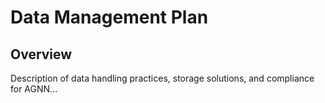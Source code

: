 # Data Management Plan

## Overview

Description of data handling practices, storage solutions, and compliance for AGNN...